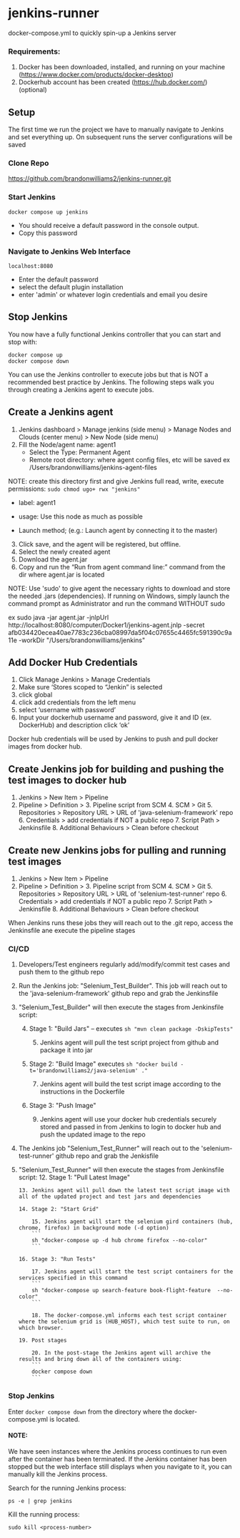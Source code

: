 # jenkins-runner
docker-compose.yml to quickly spin-up a Jenkins server

### Requirements:
1. Docker has been downloaded, installed, and running on your machine (https://www.docker.com/products/docker-desktop)
2. Dockerhub account has been created (https://hub.docker.com/) (optional)


## Setup
The first time we run the project we have to manually navigate to Jenkins and set everything up. On subsequent runs the server configurations will be saved

### Clone Repo
https://github.com/brandonwilliams2/jenkins-runner.git

### Start Jenkins 
````
docker compose up jenkins
````
- You should receive a default password in the console output. 
-  Copy this password


### Navigate to Jenkins Web Interface
```
localhost:8080 
```
- Enter the default password
- select the default plugin installation
- enter 'admin' or whatever login credentials and email you desire

## Stop Jenkins
You now have a fully functional Jenkins controller that you can start and stop with:
```
docker compose up
docker compose down
```
You can use the Jenkins controller to execute jobs but that is NOT a recommended best practice by Jenkins.
The following steps walk you through creating a Jenkins agent to execute jobs.


## Create a Jenkins agent
1. Jenkins dashboard > Manage jenkins (side menu) > Manage Nodes and Clouds (center menu) > New Node (side menu)
2. Fill the Node/agent name: agent1
   - Select the Type: Permanent Agent
   - Remote root directory: where agent config files, etc will be saved ex /Users/brandonwilliams/jenkins-agent-files
  
 NOTE: create this directory first and give Jenkins full read, write, execute permissions: `sudo chmod ugo+ rwx "jenkins"`
   
   - label: agent1 
   
   - usage: Use this node as much as possible
   
   - Launch method; (e.g.: Launch agent by connecting it to the master)
   
3. Click save, and the agent will be registered, but offline. 
4. Select the newly created agent
5. Download the agent.jar
6. Copy and run the “Run from agent command line:” command from the dir where agent.jar is located

NOTE: Use 'sudo' to give agent the necessary rights to download and store the needed .jars (dependencies). If running on Windows, simply launch the command prompt as Administrator and run the command WITHOUT sudo

ex 
sudo java -jar agent.jar -jnlpUrl http://localhost:8080/computer/Docker1/jenkins-agent.jnlp -secret afb034420ecea40ae7783c236cba08997da5f04c07655c4465fc591390c9a11e -workDir "/Users/brandonwilliams/jenkins"


## Add Docker Hub Credentials
1. Click Manage Jenkins > Manage Credentials
2. Make sure ‘Stores scoped to “Jenkin” is selected
3. click global
4. click add credentials from the left menu
5. select ‘username with password’
6. Input your dockerhub username and password, give it and ID (ex. DockerHub) and description
click ‘ok’

Docker hub credentials will be used by Jenkins to push and pull docker images from docker hub.

## Create Jenkins job for building and pushing the test images to docker hub

1. Jenkins > New Item > Pipeline
2. Pipeline > Definition >
    3. Pipeline script from SCM
        4. SCM > Git
            5. Repositories > Repository URL > URL of 'java-selenium-framework' repo
            6. Credentials > add credentials if NOT a public repo
        7. Script Path > Jenkinsfile
        8. Additional Behaviours > Clean before checkout

## Create new Jenkins jobs for pulling and running test images
1. Jenkins > New Item > Pipeline
2. Pipeline > Definition >
    3. Pipeline script from SCM
        4. SCM > Git
            5. Repositories > Repository URL > URL of 'selenium-test-runner' repo
            6. Credentials > add credentials if NOT a public repo
        7. Script Path > Jenkinsfile
        8. Additional Behaviours > Clean before checkout

When Jenkins runs these jobs they will reach out to the .git repo, access the Jenkinsfile ane execute the pipeline stages

### CI/CD 
1. Developers/Test engineers regularly add/modify/commit test cases and push them to the github repo
2. Run the Jenkins job: "Selenium_Test_Builder". This job will reach out to the 'java-selenium-framework' github repo and grab the Jenkinsfile
3. "Selenium_Test_Builder" will then execute the stages from Jenkinsfile script:
    
    4. Stage 1: "Build Jars" – executes `sh "mvn clean package -DskipTests"`
        
        5. Jenkins agent will pull the test script project from github and package it into jar
        
    6. Stage 2: "Build Image" executes `sh "docker build -t='brandonwilliams2/java-selenium' ."`
    
        7. Jenkins agent will build the test script image according to the instructions in the Dockerfile
        
    8. Stage 3: "Push Image"
    
        9. Jenkins agent will use your docker hub credentials securely stored and passed in from Jenkins to login to docker hub and push the updated image to the repo
        
10. The Jenkins job "Selenium_Test_Runner" will reach out to the 'selenium-test-runner' github repo and grab the Jenkisfile

11. "Selenium_Test_Runner" will then execute the stages from Jenkinsfile script:
    12. Stage 1: "Pull Latest Image"
    
        13. Jenkins agent will pull down the latest test script image with all of the updated project and test jars and dependencies
        
        14. Stage 2: "Start Grid"
        
            15. Jenkins agent will start the selenium gird containers (hub, chrome, firefox) in background mode (-d option)
            ```
            sh "docker-compose up -d hub chrome firefox --no-color"
            ```
            
        16. Stage 3: "Run Tests"
        
            17. Jenkins agent will start the test script containers for the services specified in this command
            ```
            sh "docker-compose up search-feature book-flight-feature  --no-color"
            ```
            
            18. The docker-compose.yml informs each test script container where the selenium grid is (HUB_HOST), which test suite to run, on which browser.
            
        19. Post stages
        
            20. In the post-stage the Jenkins agent will archive the results and bring down all of the containers using:
            ```
            docker compose down
            ```
                 


### Stop Jenkins
Enter `docker compose down` from the directory where the docker-compose.yml is located.

#### NOTE: 
We have seen instances where the Jenkins process continues to run even after the container has been terminated. If the Jenkins container has been stopped but the web interface still displays when you navigate to it, you can manually kill the Jenkins process. 

Search for the running Jenkins process:
```
ps -e | grep jenkins
```
Kill the running process:
```
sudo kill <process-number>
```
